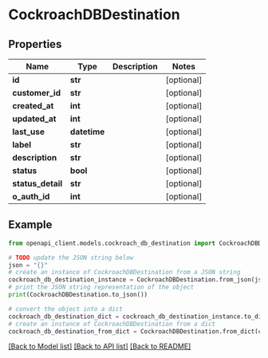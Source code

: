# CockroachDBDestination


## Properties

Name | Type | Description | Notes
------------ | ------------- | ------------- | -------------
**id** | **str** |  | [optional] 
**customer_id** | **str** |  | [optional] 
**created_at** | **int** |  | [optional] 
**updated_at** | **int** |  | [optional] 
**last_use** | **datetime** |  | [optional] 
**label** | **str** |  | [optional] 
**description** | **str** |  | [optional] 
**status** | **bool** |  | [optional] 
**status_detail** | **str** |  | [optional] 
**o_auth_id** | **int** |  | [optional] 

## Example

```python
from openapi_client.models.cockroach_db_destination import CockroachDBDestination

# TODO update the JSON string below
json = "{}"
# create an instance of CockroachDBDestination from a JSON string
cockroach_db_destination_instance = CockroachDBDestination.from_json(json)
# print the JSON string representation of the object
print(CockroachDBDestination.to_json())

# convert the object into a dict
cockroach_db_destination_dict = cockroach_db_destination_instance.to_dict()
# create an instance of CockroachDBDestination from a dict
cockroach_db_destination_from_dict = CockroachDBDestination.from_dict(cockroach_db_destination_dict)
```
[[Back to Model list]](../README.md#documentation-for-models) [[Back to API list]](../README.md#documentation-for-api-endpoints) [[Back to README]](../README.md)


